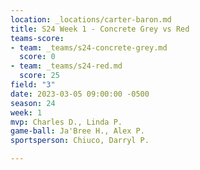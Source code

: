```yaml
---
location: _locations/carter-baron.md
title: S24 Week 1 - Concrete Grey vs Red
teams-score:
- team: _teams/s24-concrete-grey.md
  score: 0
- team: _teams/s24-red.md
  score: 25
field: "3"
date: 2023-03-05 09:00:00 -0500
season: 24
week: 1
mvp: Charles D., Linda P.
game-ball: Ja'Bree H., Alex P.
sportsperson: Chiuco, Darryl P.

---
```

